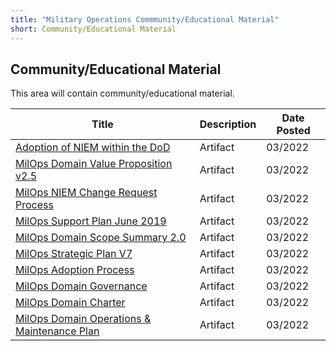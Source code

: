 ```yaml
---
title: "Military Operations Commmunity/Educational Material"
short: Community/Educational Material
---
```


## Community/Educational Material

This area will contain community/educational material.

|Title|Description|Date Posted|
|---|---|---|
|[Adoption of NIEM within the DoD](01_2013-03-28_Adoption_of_the_NIEM_within_the_DoD.pdf)|Artifact|03/2022|
|[MilOps Domain Value Proposition v2.5](MilOps_Domain_Value_Proposition_v2.5.docx)|Artifact|03/2022|
|[MilOps NIEM Change Request Process](MilOps_NIEM_Change_Request_Process.docx)|Artifact|03/2022|
|[MilOps Support Plan June 2019](MilOps_Support_Plan_June_2019.docx)|Artifact|03/2022|
|[MilOps Domain Scope Summary 2.0](MilOps_Domain_Scope_Summary_2.0.docx)|Artifact|03/2022|
|[MilOps Strategic Plan V7](MilOpsStraPlanv7.docx)|Artifact|03/2022|
|[MilOps Adoption Process](NIEM_Adoption_Process.pptx)|Artifact|03/2022|
|[MilOps Domain Governance](NIEM_Domain_Governance_1.0.docx)|Artifact|03/2022|
|[MilOps Domain Charter](NIEM_MILOPS_Domain_Charter_Sep2016.pdf)|Artifact|03/2022|
|[MilOps Domain Operations & Maintenance Plan](OM_Plan_Signed_2014.pdf)|Artifact|03/2022|
